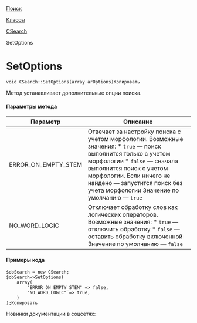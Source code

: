 [Поиск](/api_help/search/index.php)

[Классы](/api_help/search/classes/index.php)

[CSearch](/api_help/search/classes/csearch/index.php)

SetOptions

SetOptions
==========

```
void CSearch::SetOptions(array arOptions)Копировать
```

Метод устанавливает дополнительные опции поиска.

  

#### Параметры метода

| Параметр | Описание |
| --- | --- |
| ERROR\_ON\_EMPTY\_STEM | Отвечает за настройку поиска с учетом морфологии.    Возможные значения:   * `true` — поиск выполнится только с учетом морфологии * `false` — сначала выполнится поиск с учетом морфологии. Если ничего не найдено — запустится поиск без учета морфологии    Значение по умолчанию — `true` |
| NO\_WORD\_LOGIC | Отключает обработку слов как логических операторов.    Возможные значения:   * `true` — отключить обработку * `false` — оставить обработку включенной    Значение по умолчанию — `false` |

  

#### Примеры кода

```
$obSearch = new CSearch;
$obSearch->SetOptions(
	array(
		"ERROR_ON_EMPTY_STEM" => false,
		"NO_WORD_LOGIC" => true,
	)
);Копировать
```

Новинки документации в соцсетях: